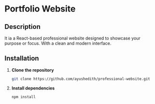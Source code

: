 # Portfolio Website

## Description

It ia a React-based professional website designed to showcase your purpose or focus. With a clean and modern interface.



## Installation

1. **Clone the repository**

   ```bash
   git clone https://github.com/ayushedith/professional-website.git
   ```

2. **Install dependencies**

   ```bash
   npm install
   ```


